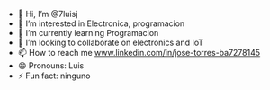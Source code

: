 - 👋 Hi, I’m @7luisj
- 👀 I’m interested in Electronica, programacion
- 🌱 I’m currently learning Programacion
- 💞️ I’m looking to collaborate on electronics and IoT
- 📫 How to reach me www.linkedin.com/in/jose-torres-ba7278145
- 😄 Pronouns: Luis
- ⚡ Fun fact: ninguno

<!---
7luisj/7luisj is a ✨ special ✨ repository because its `README.md` (this file) appears on your GitHub profile.
You can click the Preview link to take a look at your changes.
--->
